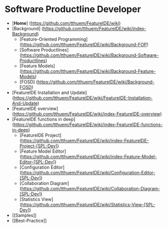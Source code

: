 # Software Productline Developer

* [**Home**] (https://github.com/tthuem/FeatureIDE/wiki)
* [Background] (https://github.com/tthuem/FeatureIDE/wiki/index-Background)
	* [Feature-Oriented Programming] (https://github.com/tthuem/FeatureIDE/wiki/Background-FOP)
	* [Software Productlines] (https://github.com/tthuem/FeatureIDE/wiki/Background-Software-Productlines)
	* [Feature Models] (https://github.com/tthuem/FeatureIDE/wiki/Background-Feature-Models)
	* [FOSD] (https://github.com/tthuem/FeatureIDE/wiki/Background-FOSD)
* [FeatureIDE Installation and Update] (https://github.com/tthuem/FeatureIDE/wiki/FeatureIDE-Installation-And-Update)
* [FeatureIDE overview] (https://github.com/tthuem/FeatureIDE/wiki/index-FeatureIDE-overview)
* [FeatureIDE functions in deep] (https://github.com/tthuem/FeatureIDE/wiki/index-FeatureIDE-functions-in-deep)
	* [FeatureIDE Project] (https://github.com/tthuem/FeatureIDE/wiki/index-FeatureIDE-Project-[SPL-Dev])
	* [Feature Model Editor] (https://github.com/tthuem/FeatureIDE/wiki/index-Feature-Model-Editor-[SPL-Dev])
	* [Configuration Editor] (https://github.com/tthuem/FeatureIDE/wiki/Configuration-Editor-[SPL-Dev])
	* [Collaboration Diagram] (https://github.com/tthuem/FeatureIDE/wiki/Collaboration-Diagram-[SPL-Dev])
	* [Statistics View] (https://github.com/tthuem/FeatureIDE/wiki/Statistics-View-[SPL-Dev])
* [[Samples]]
* [[Best-Practice]]
